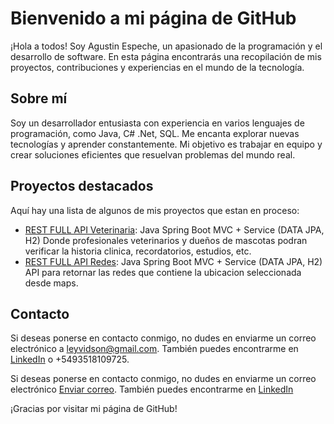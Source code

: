 # Bienvenido a mi página de GitHub

¡Hola a todos! Soy Agustin Espeche, un apasionado de la programación y el desarrollo de software. En esta página encontrarás una recopilación de mis proyectos, contribuciones y experiencias en el mundo de la tecnología.

## Sobre mí

Soy un desarrollador entusiasta con experiencia en varios lenguajes de programación, como Java, C# .Net, SQL. Me encanta explorar nuevas tecnologías y aprender constantemente. Mi objetivo es trabajar en equipo y crear soluciones eficientes que resuelvan problemas del mundo real.

## Proyectos destacados 

Aquí hay una lista de algunos de mis proyectos que estan en proceso:

- [REST FULL API Veterinaria](https://github.com/114154-ESPECHE/veterinariaAPI.git):
 Java Spring Boot MVC + Service (DATA JPA, H2)
 Donde profesionales veterinarios y dueños de mascotas podran verificar la historia clinica, recordatorios, estudios, etc.
- [REST FULL API Redes](https://github.com/114154-ESPECHE/redesAPI):
 Java Spring Boot MVC + Service (DATA JPA, H2)
 API para retornar las redes que contiene  la ubicacion seleccionada desde maps.

## Contacto

Si deseas ponerse en contacto conmigo, no dudes en enviarme un correo electrónico a [leyvidson@gmail.com](leyvidson@gmail.com). También puedes encontrarme en [LinkedIn](https://www.linkedin.com/in/agust%C3%ADn-espeche-b052a6151/) o +5493518109725.

Si deseas ponerse en contacto conmigo, no dudes en enviarme un correo electrónico [Enviar correo](leyvidson@gmail.com). También puedes encontrarme en [LinkedIn](https://www.linkedin.com/in/agust%C3%ADn-espeche-b052a6151/)

¡Gracias por visitar mi página de GitHub!
